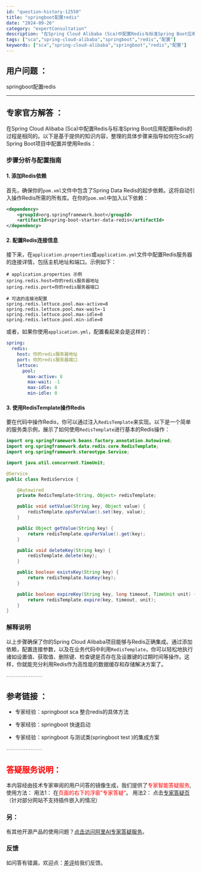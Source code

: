 ```yaml
---
id: "question-history-12550"
title: "springboot配置redis"
date: "2024-09-26"
category: "expertConsultation"
description: "在Spring Cloud Alibaba (Sca)中配置Redis与标准Spring Boot应用配置Redis的过程是相同的。以下是基于提供的知识内容，整理的具体步骤来指导如何在Sca的Spring Boot项目中配置并使用Redis：### 步骤分析与配置指南#### 1. 添加Redis依"
tags: ["sca","spring-cloud-alibaba","springboot","redis","配置"]
keywords: ["sca","spring-cloud-alibaba","springboot","redis","配置"]
---
```


## 用户问题 ： 
 springboot配置redis  

---------------
## 专家官方解答 ：

在Spring Cloud Alibaba (Sca)中配置Redis与标准Spring Boot应用配置Redis的过程是相同的。以下是基于提供的知识内容，整理的具体步骤来指导如何在Sca的Spring Boot项目中配置并使用Redis：

### 步骤分析与配置指南

#### 1. 添加Redis依赖
首先，确保你的`pom.xml`文件中包含了Spring Data Redis的起步依赖。这将自动引入操作Redis所需的所有库。在你的`pom.xml`中加入以下依赖：

```xml
<dependency>
    <groupId>org.springframework.boot</groupId>
    <artifactId>spring-boot-starter-data-redis</artifactId>
</dependency>
```

#### 2. 配置Redis连接信息
接下来，在`application.properties`或`application.yml`文件中配置Redis服务器的连接详情，包括主机地址和端口。示例如下：

```properties
# application.properties 示例
spring.redis.host=你的redis服务器地址
spring.redis.port=你的redis服务器端口

# 可选的连接池配置
spring.redis.lettuce.pool.max-active=8
spring.redis.lettuce.pool.max-wait=-1
spring.redis.lettuce.pool.max-idle=8
spring.redis.lettuce.pool.min-idle=0
```

或者，如果你使用`application.yml`，配置看起来会是这样的：

```yaml
spring:
  redis:
    host: 你的redis服务器地址
    port: 你的redis服务器端口
    lettuce:
      pool:
        max-active: 8
        max-wait: -1
        max-idle: 8
        min-idle: 0
```

#### 3. 使用RedisTemplate操作Redis
要在代码中操作Redis，你可以通过注入`RedisTemplate`来实现。以下是一个简单的服务类示例，展示了如何使用`RedisTemplate`进行基本的Redis操作：

```java
import org.springframework.beans.factory.annotation.Autowired;
import org.springframework.data.redis.core.RedisTemplate;
import org.springframework.stereotype.Service;

import java.util.concurrent.TimeUnit;

@Service
public class RedisService {

    @Autowired
    private RedisTemplate<String, Object> redisTemplate;

    public void setValue(String key, Object value) {
        redisTemplate.opsForValue().set(key, value);
    }

    public Object getValue(String key) {
        return redisTemplate.opsForValue().get(key);
    }

    public void deleteKey(String key) {
        redisTemplate.delete(key);
    }

    public boolean existsKey(String key) {
        return redisTemplate.hasKey(key);
    }

    public boolean expireKey(String key, long timeout, TimeUnit unit) {
        return redisTemplate.expire(key, timeout, unit);
    }
}
```

### 解释说明
以上步骤确保了你的Spring Cloud Alibaba项目能够与Redis正确集成。通过添加依赖，配置连接参数，以及在业务代码中利用`RedisTemplate`，你可以轻松地执行诸如设置值、获取值、删除键、检查键是否存在及设置键的过期时间等操作。这样，你就能充分利用Redis作为高性能的数据缓存和存储解决方案了。


<font color="#949494">---------------</font> 


## 参考链接 ：

* 专家经验：springboot sca 整合redis的具体方法 
 
 * 专家经验：springboot 快速启动 
 
 * 专家经验：springboot 与测试类(springboot test )的集成方案 


 <font color="#949494">---------------</font> 
 


## <font color="#FF0000">答疑服务说明：</font> 

本内容经由技术专家审阅的用户问答的镜像生成，我们提供了<font color="#FF0000">专家智能答疑服务</font>,使用方法：
用法1： 在<font color="#FF0000">页面的右下的浮窗”专家答疑“</font>。
用法2： 点击[专家答疑页](https://answer.opensource.alibaba.com/docs/intro)（针对部分网站不支持插件嵌入的情况）
### 另：


有其他开源产品的使用问题？[点击访问阿里AI专家答疑服务](https://answer.opensource.alibaba.com/docs/intro)。
### 反馈
如问答有错漏，欢迎点：[差评](https://ai.nacos.io/user/feedbackByEnhancerGradePOJOID?enhancerGradePOJOId=12643)给我们反馈。
